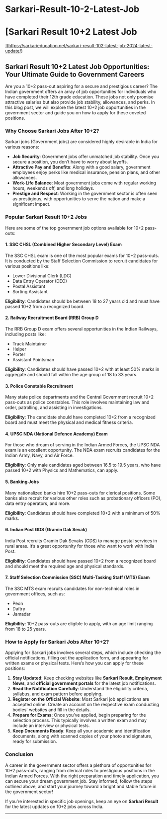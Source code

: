 # Sarkari-Result-10-2-Latest-Job
# [Sarkari Result 10+2 Latest Job
](https://sarkarieducation.net/sarkari-result-102-latest-job-2024-latest-update/)

## Sarkari Result 10+2 Latest Job Opportunities: Your Ultimate Guide to Government Careers

Are you a 10+2 pass-out aspiring for a secure and prestigious career? The Indian government offers an array of job opportunities for individuals who have completed their 12th grade education. These jobs not only promise attractive salaries but also provide job stability, allowances, and perks. In this blog post, we will explore the latest 10+2 job opportunities in the government sector and guide you on how to apply for these coveted positions.

### Why Choose Sarkari Jobs After 10+2?

Sarkari jobs (Government jobs) are considered highly desirable in India for various reasons:
- **Job Security**: Government jobs offer unmatched job stability. Once you secure a position, you don’t have to worry about layoffs.
- **Attractive Pay and Benefits**: Along with a good salary, government employees enjoy perks like medical insurance, pension plans, and other allowances.
- **Work-Life Balance**: Most government jobs come with regular working hours, weekends off, and long holidays.
- **Prestige and Respect**: Working in the government sector is often seen as prestigious, with opportunities to serve the nation and make a significant impact.

### Popular Sarkari Result 10+2 Jobs

Here are some of the top government job options available for 10+2 pass-outs:

#### 1. **SSC CHSL (Combined Higher Secondary Level) Exam**
The SSC CHSL exam is one of the most popular exams for 10+2 pass-outs. It is conducted by the Staff Selection Commission to recruit candidates for various positions like:
- Lower Divisional Clerk (LDC)
- Data Entry Operator (DEO)
- Postal Assistant
- Sorting Assistant

**Eligibility**: Candidates should be between 18 to 27 years old and must have passed 10+2 from a recognized board.

#### 2. **Railway Recruitment Board (RRB) Group D**
The RRB Group D exam offers several opportunities in the Indian Railways, including posts like:
- Track Maintainer
- Helper
- Porter
- Assistant Pointsman

**Eligibility**: Candidates should have passed 10+2 with at least 50% marks in aggregate and should fall within the age group of 18 to 33 years.

#### 3. **Police Constable Recruitment**
Many state police departments and the Central Government recruit 10+2 pass-outs as police constables. This role involves maintaining law and order, patrolling, and assisting in investigations.

**Eligibility**: The candidate should have completed 10+2 from a recognized board and must meet the physical and medical fitness criteria.

#### 4. **UPSC NDA (National Defence Academy) Exam**
For those who dream of serving in the Indian Armed Forces, the UPSC NDA exam is an excellent opportunity. The NDA exam recruits candidates for the Indian Army, Navy, and Air Force.

**Eligibility**: Only male candidates aged between 16.5 to 19.5 years, who have passed 10+2 with Physics and Mathematics, can apply.

#### 5. **Banking Jobs**
Many nationalized banks hire 10+2 pass-outs for clerical positions. Some banks also recruit for various other roles such as probationary officers (PO), data entry operators, and more.

**Eligibility**: Candidates should have completed 10+2 with a minimum of 50% marks.

#### 6. **Indian Post GDS (Gramin Dak Sevak)**
India Post recruits Gramin Dak Sevaks (GDS) to manage postal services in rural areas. It’s a great opportunity for those who want to work with India Post.

**Eligibility**: Candidates should have passed 10+2 from a recognized board and should meet the required age and physical standards.

#### 7. **Staff Selection Commission (SSC) Multi-Tasking Staff (MTS) Exam**
The SSC MTS exam recruits candidates for non-technical roles in government offices, such as:
- Peon
- Daftry
- Jamadar

**Eligibility**: 10+2 pass-outs are eligible to apply, with an age limit ranging from 18 to 25 years.

### How to Apply for Sarkari Jobs After 10+2?

Applying for Sarkari jobs involves several steps, which include checking the official notifications, filling out the application form, and appearing for written exams or physical tests. Here’s how you can apply for these positions:

1. **Stay Updated**: Keep checking websites like **Sarkari Result**, **Employment News**, and **official government portals** for the latest job notifications.
2. **Read the Notification Carefully**: Understand the eligibility criteria, syllabus, and exam pattern before applying.
3. **Register on the Official Website**: Most Sarkari job applications are accepted online. Create an account on the respective exam conducting bodies' websites and fill in the details.
4. **Prepare for Exams**: Once you’ve applied, begin preparing for the selection process. This typically involves a written exam and may include an interview or physical tests.
5. **Keep Documents Ready**: Keep all your academic and identification documents, along with scanned copies of your photo and signature, ready for submission.

### Conclusion

A career in the government sector offers a plethora of opportunities for 10+2 pass-outs, ranging from clerical roles to prestigious positions in the Indian Armed Forces. With the right preparation and timely application, you can secure your dream government job. Stay informed, follow the steps outlined above, and start your journey toward a bright and stable future in the government sector!

If you’re interested in specific job openings, keep an eye on **Sarkari Result** for the latest updates on 10+2 jobs across India.

---

